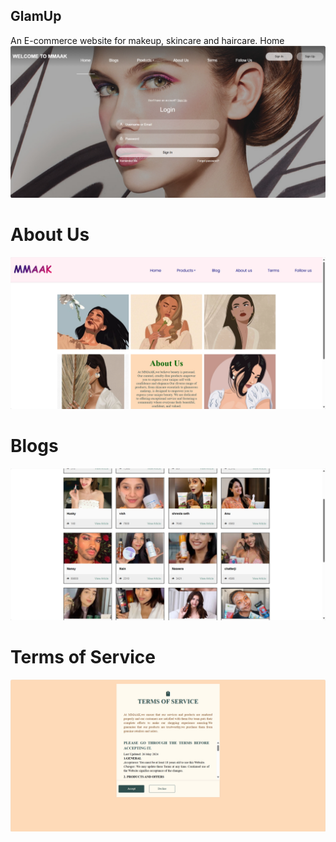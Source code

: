 ## GlamUp
An E-commerce website for makeup, skincare and haircare.
Home
![Home](screenshot-1739722796964.png)



# About Us
![About](screenshot-1739722775497.png)



# Blogs
![Blogs](screenshot-1739722814797.png)



# Terms of Service
![Terms](screenshot-1739722845270.png)
